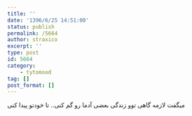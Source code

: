 ```yaml
---
title: ''
date: '1396/6/25 14:51:00'
status: publish
permalink: /5664
author: straxico
excerpt: ''
type: post
id: 5664
category:
    - tytomood
tag: []
post_format: []
---
```

میگفت لازمه گاهی توو زندگی بعضی آدما رو گم کنی.. تا خودتو پیدا کنی